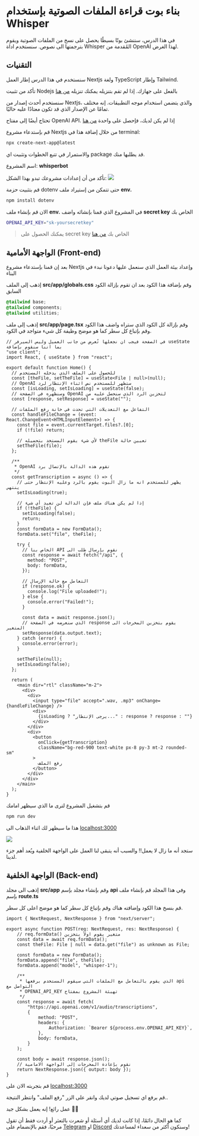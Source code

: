 # بناء بوت قراءة الملفات الصوتية بإستخدام Whisper

في هذا الدرس، سننشئ بوتًا بسيطًا يحصل على نسخ من الملفات الصوتية ويقوم بترجمتها الى نصوص. سنستخدم اداة Whisper المُقدمة من OpenAI لهذا الغرض.

## التقنيات

سنستخدم في هذا الدرس إطار العمل Nextjs ولغة TypeScript وإطار Tailwind.

تأكد من تثبيت Nodejs بالفعل على جهازك. إذا لم تقم بتنزيله يمكنك تنزيله <a href="https://nodejs.org/en/download" target="_blank">من هنا</a>

سنستخدم أحدث إصدار من Nextjs، والذي يتضمن استخدام موجه التطبيقات. إنه مختلف تمامًا عن الإصدار الذي قد تكون معتادًا عليه حاليًا.

تحتاج أيضًا إلى مفتاح OpenAI API. إذا لم يكن لديك، فإحصل على واحدة <a href="https://platform.openai.com/account/api-keys" target="_blank">من هنا</a>

قم بإستدعاء مشروع Nextjs من خلال إضافة هذا في terminal:

```bash
npx create-next-app@latest
```

والاستمرار في تتبع الخطوات وتثبيت اي package قد يطلبها منك.

اسم المشروع: **whisperbot**

تأكد من أن إعدادات مشروعك تبدو بهذا الشكل:
<img src="https://www.web3arabs.com/courses/ai/whisperbot/whisperbot-next.png"/>

قم بتثبيت حزمة dotenv حتى تتمكن من إستيراد ملف **env.**

```bash
npm install dotenv
```

الان قم بإنشاء ملف **env.** في المشروع الذي قمنا بإنشائه واضف **secret key** الخاص بك

```bash
OPENAI_API_KEY="sk-yoursecretkey"
```

> يمكنك الحصول على secret key الخاص بك <a href="https://platform.openai.com/account/api-keys" target="_blank">من هنا</a>

## الواجهة الأمامية (Front-end)

بعد إن قمنا بإستدعاء مشروع Nextjs وإعداد بيئة العمل الذي سنعمل عليها دعونا نبدء في البناء

إذهب إلى الملف **src/app/globals.css** وقم بإضافة هذا الكود بعد ان تقوم بإزالة الكود السابق

```CSS
@tailwind base;
@tailwind components;
@tailwind utilities;
```

إذهب إلى ملف **src/app/page.tsx** وقم بإزالة كل الكود الذي ستراه واضف هذا الكود وقم بإتباع كل سطر كما هو موضح وظيفة كل شيء متواجد في الكود.

```TSX
// في الصفحة فيجب ان نجعلها تُعرض من جانب العميل وليس السيرفر useState بما اننا سنقوم بإضافة
"use client";
import React, { useState } from "react";

export default function Home() {
  // للحصول على الملف الذي يدخله المستخدم
  const [theFile, setTheFile] = useState<File | null>(null);
  // OpenAI ستظهر للمستخدم نص اثناء الإنتظار لرد
  const [isLoading, setIsLoading] = useState(false);
  // وسنظهره في الصفحة OpenAI لتخزين الرد الذي سنحصل عليه من
  const [response, setResponse] = useState("");

  // التفاعل مع التعديلات التي تحدث في خانة رفع الملفات
  const handleFileChange = (event: React.ChangeEvent<HTMLInputElement>) => {
    const file = event.currentTarget.files?.[0];
    if (!file) return;

    // لأي شيء يقوم المستخد بتحميله theFile تعيين حالة
    setTheFile(file);
  };

  /**
   * OpenAI تقوم هذه الدالة بالإتصال برد
   */
  const getTranscription = async () => {
    // يظهر للمستخدم انه ما زال البوت يقوم بالرد وعليه الإنتظار حتى ينتهي
    setIsLoading(true);

    // إذا لم يكن هناك ملف فإن الدالة لن تعيد أي شيء
    if (!theFile) {
      setIsLoading(false);
      return;
    }
    const formData = new FormData();
    formData.set("file", theFile);

    try {
      // الخاص بنا API نقوم بإرسال طلب الى
      const response = await fetch("/api", {
        method: "POST",
        body: formData,
      });

      // التعامل مع حالة الإرسال
      if (response.ok) {
        console.log("File uploaded!");
      } else {
        console.error("Failed!");
      }

      const data = await response.json();
      // الذي سنعرضه في الصفحة response يقوم بتخزين المخرجات الى المتغير
      setResponse(data.output.text);
    } catch (error) {
      console.error(error);
    }

    setTheFile(null);
    setIsLoading(false);
  };

  return (
    <main dir="rtl" className="m-2">
      <div>
        <div>
          <input type="file" accept=".wav, .mp3" onChange={handleFileChange} />
          <div>
            {isLoading ? "يرجى الإنتظار..." : response ? response : ""}
          </div>
        </div>
        <div>
          <button
            onClick={getTranscription}
            className="bg-red-900 text-white px-8 py-3 mt-2 rounded-sm"
          >
            رفع الملف
          </button>
        </div>
      </div>
    </main>
  );
}
```

قم بتشغيل المشروع لترى ما الذي سيظهر امامك

```bash
npm run dev
```

هذا ما سيظهر لك اثناء الذهاب الى <a href="http://localhost:3000" target="_blank">localhost:3000</a>

<img src="https://www.web3arabs.com/courses/ai/whisperbot/front-end.png"/>

ستجد أنه ما زال لا يعمل!! والسبب أنه يتبقى لنا العمل على الواجهة الخلفية ويُعد أهم جزء لدينا.

## الواجهة الخلفية (Back-end)

إذهب الى مجلد **src/app** وقم بإنشاء مجلد بإسم **api** وفي هذا المجلد قم بإنشاء ملف بإسم **route.ts**

قم بنسخ هذا الكود وإضافته هناك وقم بإتباع كل سطر كما هو موضح اعلى كل سطر.

```TS
import { NextRequest, NextResponse } from "next/server";

export async function POST(req: NextRequest, res: NextResponse) {
    // req.formData() متغير يقوم اولاً بتخزين
    const data = await req.formData();
    const theFile: File | null = data.get("file") as unknown as File;

    const formData = new FormData();
    formData.append("file", theFile);
    formData.append("model", "whisper-1");

    /**
     * الذي يقوم بالتعامل مع الملفات التي سيقوم المستخدم برفعها api التواصل مع
     * OPENAI_API_KEY تهيئة المشروع بمفتاح
     */
    const response = await fetch(
        "https://api.openai.com/v1/audio/transcriptions",
        {
            method: "POST",
            headers: {
                Authorization: `Bearer ${process.env.OPENAI_API_KEY}`,
            },
            body: formData,
        }
    );

    const body = await response.json();
    // نقوم بإعادة المخرجات إلى الواجهة الامامية
    return NextResponse.json({ output: body });
}
```

قم بتجربته الان على <a href="http://localhost:3000" target="_blank">localhost:3000</a>

قم برفع اي تسجيل صوتي لديك وانقر على الزر "رفع الملف" وانتظر النتيجة..

عمل رائع! إنه يعمل بشكل جيد 🥳🥳

كما هو الحال دائمًا، إذا كانت لديك أي أسئلة أو شعرت بالتعثر أو أردت فقط أن تقول مرحبًا، فقم بالإنضمام على <a href="https://t.me/Web3ArabsDAO" target="_blank">Telegram</a> او <a href="https://discord.gg/ykgUvqMc4Q" target="_blank">Discord</a> وسنكون أكثر من سعداء لمساعدتك!
